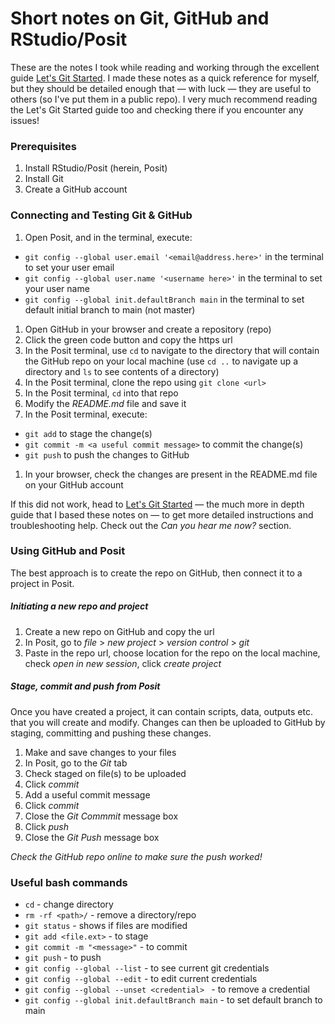 # Short notes on Git, GitHub and RStudio/Posit

These are the notes I took while reading and working through the excellent guide [Let's Git Started](https://happygitwithr.com/index.html). I made these notes as a quick reference for myself, but they should be detailed enough that &mdash; with luck &mdash; they are useful to others (so I've put them in a public repo). I very much recommend reading the Let's Git Started guide too and checking there if you encounter any issues!

### Prerequisites

1. Install RStudio/Posit (herein, Posit)
1. Install Git
1. Create a GitHub account

### Connecting and Testing Git & GitHub

1. Open Posit, and in the terminal, execute:
  - `git config --global user.email '<email@address.here>'` in the terminal to set your user email
  - `git config --global user.name '<username here>'` in the terminal to set your user name
  - `git config --global init.defaultBranch main` in the terminal to set default initial branch to main (not master)
1. Open GitHub in your browser and create a repository (repo)
1. Click the green code button and copy the https url
1. In the Posit terminal, use `cd` to navigate to the directory that will contain the GitHub repo on your local machine (use `cd ..` to navigate up a directory and `ls` to see contents of a directory)
1. In the Posit terminal, clone the repo using `git clone <url>`
1. In the Posit terminal, `cd` into that repo
1. Modify the *README.md* file and save it
1. In the Posit terminal, execute:
  - `git add` to stage the change(s)
  - `git commit -m <a useful commit message>` to commit the change(s)
  - `git push` to push the changes to GitHub
1. In your browser, check the changes are present in the README.md file on your GitHub account

If this did not work, head to [Let's Git Started](https://happygitwithr.com/index.html) &mdash; the much more in depth guide that I based these notes on &mdash; to get more detailed instructions and troubleshooting help. Check out the *Can you hear me now?* section.

### Using GitHub and Posit

The best approach is to create the repo on GitHub, then connect it to a project in Posit.

##### Initiating a new repo and project 

1. Create a new repo on GitHub and copy the url
1. In Posit, go to *file* > *new project* > *version control* > *git*
1. Paste in the repo url, choose location for the repo on the local machine, check *open in new session*, click *create project*


##### Stage, commit and push from Posit


Once you have created a project, it can contain scripts, data, outputs etc. that you will create and modify. Changes can then be uploaded to GitHub by staging, committing and pushing these changes.

1. Make and save changes to your files
1. In Posit, go to the *Git* tab
1. Check staged on file(s) to be uploaded
1. Click *commit*
1. Add a useful commit message
1. Click *commit*
1. Close the *Git Commmit* message box
1. Click *push*
1. Close the *Git Push* message box

*Check the GitHub repo online to make sure the push worked!*


### Useful bash commands

- `cd` - change directory
- `rm -rf <path>/` - remove a directory/repo
- `git status` - shows if files are modified
- `git add <file.ext>` - to stage
- `git commit -m "<message>"` - to commit
- `git push` - to push
- `git config --global --list` - to see current git credentials
- `git config --global --edit` - to edit current credentials
- `git config --global --unset <credential> ` - to remove a credential
- `git config --global init.defaultBranch main` - to set default branch to main
